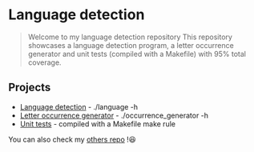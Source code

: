 # Language detection

> Welcome to my language detection repository
> This repository showcases a language detection program, a letter occurrence generator and unit tests (compiled with a Makefile) with 95% total coverage.

## Projects

- [Language detection](https://github.com/Leorevoir/Language-detection/tree/main) - ./language -h
- [Letter occurrence generator](https://github.com/Leorevoir/Language-detection/tree/main/script) - ./occurrence_generator -h
- [Unit tests](https://github.com/Leorevoir/Language-detection/tree/main/data) - compiled with a Makefile make rule


You can also check my [others repo](https://github.com/Leorevoir/Epitech-projects) !😆

